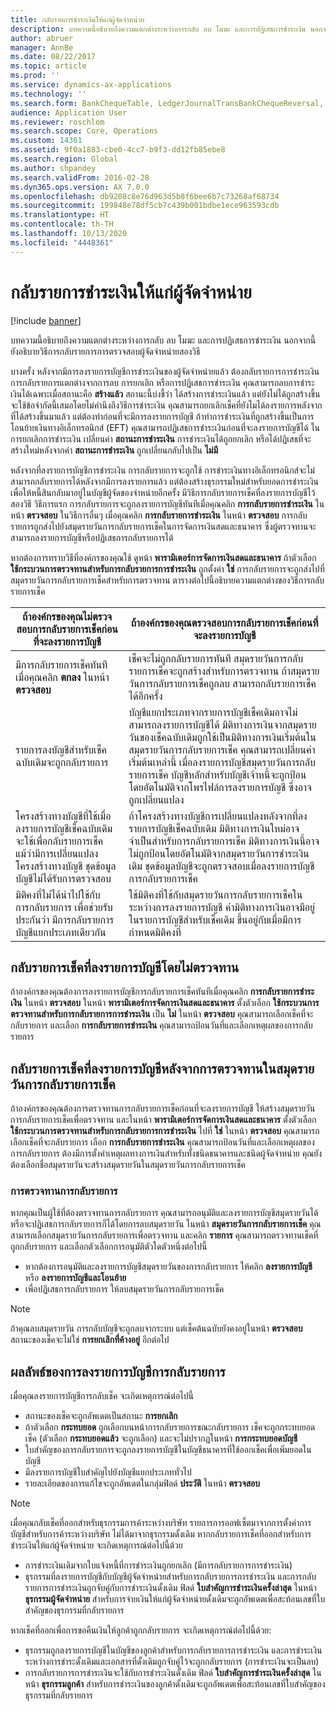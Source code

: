 ```yaml
---
title: กลับรายการชำระเงินให้แก่ผู้จัดจำหน่าย
description: บทความนี้อธิบายถึงความแตกต่างระหว่างการกลับ ลบ โมฆะ และการปฏิเสธการชำระเงิน นอกจากนี้ ยังอธิบายวิธีการกลับรายการการตรวจสอบผู้จัดจำหน่ายสองวิธี
author: abruer
manager: AnnBe
ms.date: 08/22/2017
ms.topic: article
ms.prod: ''
ms.service: dynamics-ax-applications
ms.technology: ''
ms.search.form: BankChequeTable, LedgerJournalTransBankChequeReversal, LedgerJournalTransVendPaym
audience: Application User
ms.reviewer: roschlom
ms.search.scope: Core, Operations
ms.custom: 14361
ms.assetid: 9f0a1883-cbe0-4cc7-b9f3-dd12fb85ebe8
ms.search.region: Global
ms.author: shpandey
ms.search.validFrom: 2016-02-28
ms.dyn365.ops.version: AX 7.0.0
ms.openlocfilehash: db9208c8e76d963d5b8f6bee6b7c73268af68734
ms.sourcegitcommit: 199848e78df5cb7c439b001bdbe1ece963593cdb
ms.translationtype: HT
ms.contentlocale: th-TH
ms.lasthandoff: 10/13/2020
ms.locfileid: "4448361"
---
```

# <a name="reverse-a-vendor-payment"></a>กลับรายการชำระเงินให้แก่ผู้จัดจำหน่าย

[!include [banner](../includes/banner.md)]

บทความนี้อธิบายถึงความแตกต่างระหว่างการกลับ ลบ โมฆะ และการปฏิเสธการชำระเงิน นอกจากนี้ ยังอธิบายวิธีการกลับรายการการตรวจสอบผู้จัดจำหน่ายสองวิธี 

บางครั้ง หลังจากมีการลงรายการบัญชีการชำระเงินของผู้จัดจำหน่ายแล้ว ต้องกลับรายการการชำระเงิน การกลับรายการแตกต่างจากการลบ การยกเลิก หรือการปฏิเสธการชำระเงิน คุณสามารถลบการชำระเงินได้เฉพาะเมื่อสถานะคือ **สร้างแล้ว** สถานะนี้บ่งชี้ว่า ได้สร้างการชำระเงินแล้ว แต่ยังไม่ได้ถูกสร้างขึ้น จะใช้ข้อจำกัดนี้เสมอโดยไม่คำนึงถึงวิธีการชำระเงิน คุณสามารถยกเลิกเช็คที่ยังไมได้ลงรายการหลังจากที่ได้สร้างขึ้นมาแล้ว แต่ต้องทำก่อนที่จะมีการลงรายการบัญชี ถ้าทำการชำระเงินที่ถูกสร้างขึ้นเป็นการโอนย้ายเงินทางอิเล็กทรอนิกส์ (EFT) คุณสามารถปฏิเสธการชำระเงินก่อนที่จะลงรายการบัญชีได้ ในการยกเลิกการชำระเงิน เปลี่ยนค่า **สถานะการชำระเงิน** การชำระเงินได้ถูกยกเลิก หรือได้ปฏิเสธที่จะสร้างใหม่หลังจากค่า **สถานะการชำระเงิน** ถูกเปลี่ยนกลับไปเป็น **ไม่มี** 

หลังจากที่ลงรายการบัญชีการชำระเงิน การกลับรายการจะถูกใช้ การชำระเงินทางอิเล็กทรอนิกส์จะไม่สามารถกลับรายการได้หลังจากมีการลงรายการแล้ว แต่ต้องสร้างธุรกรรมใหม่สำหรับยอดการชำระเงินเพื่อให้หนี้สินกลับมาอยู่ในบัญชีผู้จัดของจำหน่ายอีกครั้ง มีวิธีการกลับรายการเช็คที่ลงรายการบัญชีไว้สองวิธี วิธีการแรก การกลับรายการจะถูกลงรายการบัญชีทันทีเมื่อคุณคลิก **การกลับรายการชำระเงิน** ในหน้า **ตรวจสอบ** ในวิธีการอื่นๆ เมื่อคุณคลิก **การกลับรายการชำระเงิน** ในหน้า **ตรวจสอบ** การกลับรายการถูกส่งไปยังสมุดรายวันการกลับรายการเช็คในการจัดการเงินสดและธนาคาร ซึ่งผู้ตรวจทานจะสามารถลงรายการบัญชีหรือปฏิเสธการกลับรายการได้ 

หากต้องการทราบวิธีที่องค์กรของคุณใช้ ดูหน้า **พารามิเตอร์การจัดการเงินสดและธนาคาร** ถ้าตัวเลือก **ใช้กระบวนการตรวจทานสำหรับการกลับรายการการชำระเงิน** ถูกตั้งค่า **ใช่** การกลับรายการจะถูกส่งไปที่สมุดรายวันการกลับรายการเช็คสำหรับการตรวจทาน ตารางต่อไปนี้อธิบายความแตกต่างของวิธีการกลับรายการเช็ค

| ถ้าองค์กรของคุณไม่ตรวจสอบการกลับรายการเช็คก่อนที่จะลงรายการบัญชี                                                                                                                                  | ถ้าองค์กรของคุณตรวจสอบการกลับรายการเช็คก่อนที่จะลงรายการบัญชี                                                                                                                                                                                                                                                                                                                                                                     |
|-----------------------------------------------------------------------------------------------------------------------------------------------------------------------------------------------------|---------------------------------------------------------------------------------------------------------------------------------------------------------------------------------------------------------------------------------------------------------------------------------------------------------------------------------------------------------------------------------------------------------------------------------|
| มีการกลับรายการเช็คทันทีเมื่อคุณคลิก **ตกลง** ในหน้า **ตรวจสอบ**                                                                                                                      | เช็คจะไม่ถูกกลับรายการทันที สมุดรายวันการกลับรายการเช็คจะถูกสร้างสำหรับการตรวจทาน ถ้าสมุดรายวันการกลับรายการเช็คถูกลบ สามารถกลับรายการเช็คได้อีกครั้ง                                                                                                                                                                                                                                                                |
| รายการลงบัญชีสำหรับเช็คฉบับเดิมจะถูกกลับรายการ                                                                                                                                         | บัญชีแยกประเภทจากรายการบัญชีเช็คเดิมอาจไม่สามารถลงรายการบัญชีได้ มิติทางการเงินจากสมุดรายวันของเช็คฉบับเดิมถูกใช้เป็นมิติทางการเงินเริ่มต้นในสมุดรายวันการกลับรายการเช็ค คุณสามารถเปลี่ยนค่าเริ่มต้นเหล่านี้ เมื่อลงรายการบัญชีสมุดรายวันการกลับรายการเช็ค บัญชีหลักสำหรับบัญชีเจ้าหนี้จะถูกป้อนโดยอัตโนมัติจากโพรไฟล์การลงรายการบัญชี ซึ่งอาจถูกเปลี่ยนแปลง |
| โครงสร้างทางบัญชีที่ใช้เมื่อลงรายการบัญชีเช็คฉบับเดิมจะใช้เพื่อกลับรายการเช็ค แม้ว่ามีการเปลี่ยนแปลงโครงสร้างทางบัญชี ชุดข้อมูลบัญชีไม่ได้รับการตรวจสอบ | ถ้าโครงสร้างทางบัญชีการเปลี่ยนแปลงหลังจากที่ลงรายการบัญชีเช็คฉบับเดิม มิติทางการเงินใหม่อาจจำเป็นสำหรับการกลับรายการเช็ค มิติทางการเงินนี้อาจไม่ถูกป้อนโดยอัตโนมัติจากสมุดรายวันการชำระเงินเดิม ชุดข้อมูลบัญชีจะถูกตรวจสอบเมื่อลงรายการบัญชีการกลับรายการเช็ค                                                                                                        |
| มิติคงที่ไม่ได้นำไปใช้กับการกลับรายการ เพื่อช่วยรับประกันว่า มีการกลับรายการบัญชีแยกประเภทเดียวกัน                                                                                      | ใช้มิติคงที่ใช้กับสมุดรายวันการกลับรายการเช็คในระหว่างการลงรายการบัญชี ค่ามิติทางการเงินอาจมีอยู่ในรายการบัญชีสำหรับเช็คเดิม ขึ้นอยู่กับเมื่อมีการกำหนดมิติคงที่                                                                                                                                                                                                     |

## <a name="reverse-posted-checks-without-reviewing-them"></a>กลับรายการเช็คที่ลงรายการบัญชีโดยไม่ตรวจทาน
ถ้าองค์กรของคุณต้องการลงรายการบัญชีการกลับรายการเช็คทันทีเมื่อคุณคลิก **การกลับรายการชำระเงิน** ในหน้า **ตรวจสอบ** ในหน้า **พารามิเตอร์การจัดการเงินสดและธนาคาร** ตั้งตัวเลือก **ใช้กระบวนการตรวจทานสำหรับการกลับรายการการชำระเงิน** เป็น **ไม่** ในหน้า **ตรวจสอบ** คุณสามารถเลือกเช็คที่จะกลับรายการ และเลือก **การกลับรายการชำระเงิน** คุณสามารถป้อนวันที่และเลือกเหตุผลของการกลับรายการ

## <a name="reverse-posted-checks-after-they-are-reviewed-in-the-check-reversal-journal"></a>กลับรายการเช็คที่ลงรายการบัญชีหลังจากการตรวจทานในสมุดรายวันการกลับรายการเช็ค
ถ้าองค์กรของคุณต้องการตรวจทานการกลับรายการเช็คก่อนที่จะลงรายการบัญชี ให้สร้างสมุดรายวันการกลับรายการเช็คเพื่อตรวจทาน และในหน้า **พารามิเตอร์การจัดการเงินสดและธนาคาร** ตั้งตัวเลือก **ใช้กระบวนการตรวจทานสำหรับการกลับรายการการชำระเงิน** ไปที่ **ใช่** ในหน้า **ตรวจสอบ** คุณสามารถเลือกเช็คที่จะกลับรายการ เลือก **การกลับรายการชำระเงิน** คุณสามารถป้อนวันที่และเลือกเหตุผลของการกลับรายการ ต้องมีการตั้งค่าเหตุผลทางการเงินสำหรับทั้งชนิดธนาคารและชนิดผู้จัดจำหน่าย คุณยังต้องเลือกชื่อสมุดรายวันจะสร้างสมุดรายวันในสมุดรายวันการกลับรายการเช็ค

### <a name="review-a-reversal"></a>การตรวจทานการกลับรายการ

หากคุณเป็นผู้ใช้ที่ต้องตรวจทานการกลับรายการ คุณสามารถอนุมัติและลงรายการบัญชีสมุดรายวันได้ หรือจะปฏิเสธการกลับรายการก็ได้โดยการลบสมุดรายวัน ในหน้า **สมุดรายวันการกลับรายการเช็ค** คุณสามารถเลือกสมุดรายวันการกลับรายการเพื่อตรวจทาน และคลิก **รายการ** คุณสามารถตรวจทานเช็คที่ถูกกลับรายการ และเลือกตัวเลือกการอนุมัติตัวใดตัวหนึ่งต่อไปนี้

-   หากต้องการอนุมัติและลงรายการบัญชีสมุดรายวันของการกลับรายการ ให้คลิก **ลงรายการบัญชี** หรือ **ลงรายการบัญชีและโอนย้าย**
-   เพื่อปฏิเสธการกลับรายการ ให้ลบสมุดรายวันการกลับรายการเช็ค

> [!NOTE]
> ถ้าคุณลบสมุดรายวัน การกลับบัญชีจะถูกลบจากระบบ แต่เช็คต้นฉบับยังคงอยู่ในหน้า **ตรวจสอบ** สถานะของเช็คจะไม่ใช่ **การยกเลิกที่ค้างอยู่** อีกต่อไป

## <a name="results-of-posting-a-reversal"></a>ผลลัพธ์ของการลงรายการบัญชีการกลับรายการ
เมื่อคุณลงรายการบัญชีการกลับเช็ค จะเกิดเหตุการณ์ต่อไปนี้

-   สถานะของเช็คจะถูกอัพเดตเป็นสถานะ **การยกเลิก**
-   ถ้าตัวเลือก **กระทบยอด** ถูกเลือกบนหน้าการกลับรายการขณะกลับรายการ เช็คจะถูกกระทบยอดเช็ค (ตัวเลือก **กระทบยอดแล้ว** จะถูกเลือก) และจะไม่ปรากฏในหน้า **การกระทบยอดบัญชี**
-   ใบสำคัญของการกลับรายการจะถูกลงรายการบัญชีในบัญชีธนาคารที่ใช้ออกเช็คเพื่อเพิ่มยอดในบัญชี
-   มีลงรายการบัญชีใบสำคัญไปยังบัญชีแยกประเภททั่วไป
-   รายละเอียดของการแก้ไขจะถูกอัพเดตในกลุ่มฟิลด์ **ประวัติ** ในหน้า **ตรวจสอบ**

> [!NOTE] 
> เมื่อคุณกลับเช็คที่ออกสำหรับธุรกรรมการค้าระหว่างบริษัท รายการการออฟเซ็ตมาจากการตั้งค่าการบัญชีสำหรับการค้าระหว่างบริษัท ไม่ได้มาจากธุรกรรมดั้งเดิม หากกลับรายการเช็คที่ออกสำหรับการชำระเงินให้แก่ผู้จัดจำหน่าย จะเกิดเหตุการณ์ต่อไปนี้ด้วย

-   การชำระเงินเดิมจากใบแจ้งหนี้ที่การชำระเงินถูกยกเลิก (มีการกลับรายการการชำระเงิน)
-   ธุรกรรมที่ลงรายการบัญชีกับบัญชีผู้จัดจำหน่ายสำหรับการกลับรายการการชำระเงิน และการกลับรายการการชำระเงินถูกจับคู่กับการชำระเงินดั้งเดิม ฟิลด์ **ใบสำคัญการชำระเงินครั้งล่าสุด** ในหน้า **ธุรกรรมผู้จัดจำหน่าย** สำหรับการจ่ายเงินให้แก่ผู้จัดจำหน่ายดั้งเดิมจะถูกอัพเดตเพื่อสะท้อนเลขที่ใบสำคัญของธุรกรรมที่กลับรายการ

หากเช็คที่ออกเพื่อการขอคืนเงินให้ลูกค้าถูกกลับรายการ จะเกิดเหตุการณ์ต่อไปนี้ด้วย:

-   ธุรกรรมถูกลงรายการบัญชีในบัญชีของลูกค้าสำหรับการกลับรายการการชำระเงิน และการชำระเงินระหว่างการชำระดั้งเดิมและเอกสารที่ดั้งเดิมถูกจับคู่ไว้จะถูกกลับรายการ (การชำระเงินจะเป็นลบ)
-   การกลับรายการการชำระเงินจะใช้กับการชำระเงินดั้งเดิม ฟิลด์ **ใบสำคัญการชำระเงินครั้งล่าสุด** ในหน้า **ธุรกรรมลูกค้า** สำหรับการชำระเงินของลูกค้าดั้งเดิมจะถูกอัพเดตเพื่อสะท้อนเลขที่ใบสำคัญของธุรกรรมที่กลับรายการ




